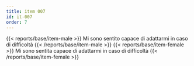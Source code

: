```yaml
---
title: item 007
id: it-007
order: 7
---
```

{{< reports/base/item-male >}}
  Mi sono sentito capace di adattarmi in caso di difficoltà
{{< /reports/base/item-male >}}
{{< reports/base/item-female >}}
  Mi sono sentita capace di adattarmi in caso di difficoltà
{{< /reports/base/item-female >}}